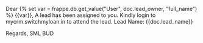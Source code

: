 Dear {% set var = frappe.db.get_value("User", doc.lead_owner, "full_name") %} {{var}},
A lead has been assigned to you. Kindly login to mycrm.switchmyloan.in to attend the lead.
Lead Name: {{doc.lead_name}}

Regards,
SML BUD